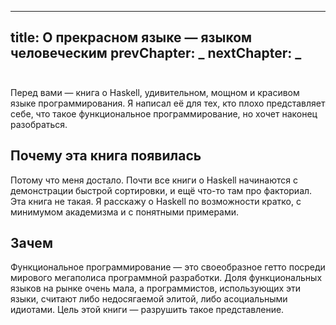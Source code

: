 ----
title: О прекрасном языке &mdash; языком человеческим
prevChapter: _
nextChapter: _
----

<div style="padding-top: 10px;"></div>

Перед вами — книга о Haskell, удивительном, мощном и красивом языке программирования. Я написал её для тех, кто плохо представляет себе, что такое функциональное программирование, но хочет наконец разобраться.

## Почему эта книга появилась

Потому что меня достало. Почти все книги о Haskell начинаются с демонстрации быстрой сортировки, и ещё что-то там про факториал. Эта книга не такая. Я расскажу о Haskell по возможности кратко, с минимумом академизма и с понятными примерами.

## Зачем

Функциональное программирование — это своеобразное гетто посреди мирового мегаполиса программной разработки. Доля функциональных языков на рынке очень мала, а программистов, использующих эти языки, считают либо недосягаемой элитой, либо асоциальными идиотами. Цель этой книги — разрушить такое представление.

<div style="padding-top: 20px; padding-bottom: 50px;" class="right">
<a href="/ru/intro/index.html" class="btn waves-effect waves-light"><span class="fa fa-angle-double-right chapter-arrow"></span></a>
</div>

